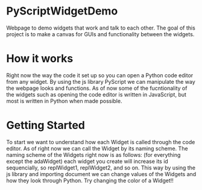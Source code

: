 # PyScriptWidgetDemo
Webpage to demo widgets that work and talk to each other. The goal of this project is to make a canvas for GUIs and functionality between the widgets. 
# How it works
Right now the way the code it set up so you can open a Python code editor from any widget. By using the js library PyScript we can manipulate the way the webpage looks and functions. As of now some of the fucntionality of the widgets such as opening the code editor is written in JavaScript, but most is written in Python when made possible. 
# Getting Started
To start we want to understand how each Widget is called through the code editor. As of right now we can call the Widget by its naming scheme. The naming scheme of the Widgets right now is as follows: (for everything except the adaWidget) each widget you create will increase its id sequencially, so replWidget1, replWidget2, and so on. This way by using the js library and importing document we can change values of the Widgets and how they look through Python. Try changing the color of a Widget!!

